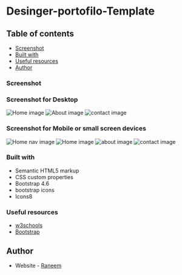 # Desinger-portofilo-Template

## Table of contents

  - [Screenshot](#screenshot)
  - [Built with](#built-with)
  - [Useful resources](#useful-resources)
  - [Author](#author)

### Screenshot
### Screenshot for Desktop
![Home image](/screenshot/Desinger-portofilo-Template/home.png)
![About image](/screenshot/about.png)
![contact image](/screenshot/contact.png)


### Screenshot for Mobile or small screen devices
![Home nav image](/screenshot/mobile-nav.png)
![Home image](/screenshot/home-mobile.png)
![about image](/screenshot/about-mobile.png)
![contact image](/screenshot/contact-mobile.png)


### Built with

- Semantic HTML5 markup
- CSS custom properties
- Bootstrap 4.6
- bootstrap icons
- Icons8


### Useful resources

- [w3schools](https://www.w3schools.com/)
- [Bootstrap](https://getbootstrap.com/docs/4.6/getting-started/introduction/)

## Author

- Website - [Raneem](https://www.your-site.com)

